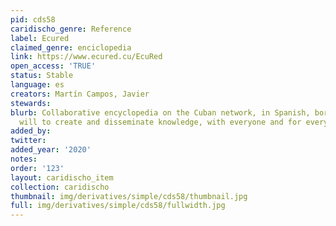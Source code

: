 ```yaml
---
pid: cds58
caridischo_genre: Reference
label: Ecured
claimed_genre: enciclopedia
link: https://www.ecured.cu/EcuRed
open_access: 'TRUE'
status: Stable
language: es
creators: Martín Campos, Javier
stewards: 
blurb: Collaborative encyclopedia on the Cuban network, in Spanish, born from the
  will to create and disseminate knowledge, with everyone and for everyone.
added_by: 
twitter: 
added_year: '2020'
notes: 
order: '123'
layout: caridischo_item
collection: caridischo
thumbnail: img/derivatives/simple/cds58/thumbnail.jpg
full: img/derivatives/simple/cds58/fullwidth.jpg
---
```


